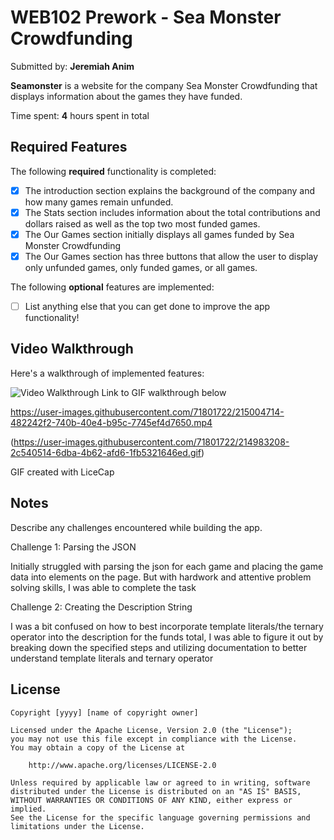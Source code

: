 # WEB102 Prework - Sea Monster Crowdfunding

Submitted by: **Jeremiah Anim**

**Seamonster** is a website for the company Sea Monster Crowdfunding that displays information about the games they have funded.

Time spent: **4** hours spent in total

## Required Features

The following **required** functionality is completed:

* [X] The introduction section explains the background of the company and how many games remain unfunded.
* [X] The Stats section includes information about the total contributions and dollars raised as well as the top two most funded games.
* [X] The Our Games section initially displays all games funded by Sea Monster Crowdfunding
* [X] The Our Games section has three buttons that allow the user to display only unfunded games, only funded games, or all games.

The following **optional** features are implemented:

* [ ] List anything else that you can get done to improve the app functionality!

## Video Walkthrough

Here's a walkthrough of implemented features:

<img src='http://i.imgur.com/link/to/your/gif/file.gif' title='Video Walkthrough' width='' alt='Video Walkthrough' />
Link to GIF walkthrough below 


https://user-images.githubusercontent.com/71801722/215004714-482242f2-740b-40e4-b95c-7745ef4d7650.mp4


(https://user-images.githubusercontent.com/71801722/214983208-2c540514-6dba-4b62-afd6-1fb5321646ed.gif)

<!-- Replace this with whatever GIF tool you used! -->
GIF created with LiceCap 
<!-- Recommended tools:
[Kap](https://getkap.co/) for macOS
[ScreenToGif](https://www.screentogif.com/) for Windows
[peek](https://github.com/phw/peek) for Linux. -->

## Notes

Describe any challenges encountered while building the app.

Challenge 1: Parsing the JSON

Initially struggled with parsing the json for each game and placing the game data into elements on the page. But with hardwork and attentive problem solving skills, I was able to complete the task

Challenge 2: Creating the Description String

I was a bit confused on how to best incorporate template literals/the ternary operator into the description for the funds total, I was able to figure it out by breaking down the specified steps and utilizing documentation to better understand template literals and ternary operator 

## License

    Copyright [yyyy] [name of copyright owner]

    Licensed under the Apache License, Version 2.0 (the "License");
    you may not use this file except in compliance with the License.
    You may obtain a copy of the License at

        http://www.apache.org/licenses/LICENSE-2.0

    Unless required by applicable law or agreed to in writing, software
    distributed under the License is distributed on an "AS IS" BASIS,
    WITHOUT WARRANTIES OR CONDITIONS OF ANY KIND, either express or implied.
    See the License for the specific language governing permissions and
    limitations under the License.
